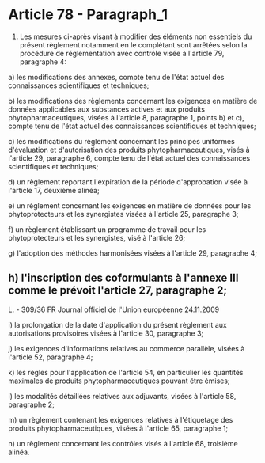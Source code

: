 # Article 78 - Paragraph_1

1. Les mesures ci-après visant à modifier des éléments non essentiels du présent règlement notamment en le complétant sont arrêtées selon la procédure de réglementation avec contrôle visée à l'article 79, paragraphe 4:

a) les modifications des annexes, compte tenu de l'état actuel des connaissances scientifiques et techniques;

b) les modifications des règlements concernant les exigences en matière de données applicables aux substances actives et aux produits phytopharmaceutiques, visées à l'article 8, paragraphe 1, points b) et c), compte tenu de l'état actuel des connaissances scientifiques et techniques;

c) les modifications du règlement concernant les principes uniformes d'évaluation et d'autorisation des produits phytopharmaceutiques, visés à l'article 29, paragraphe 6, compte tenu de l'état actuel des connaissances scientifiques et techniques;

d) un règlement reportant l'expiration de la période d'approbation visée à l'article 17, deuxième alinéa;

e) un règlement concernant les exigences en matière de données pour les phytoprotecteurs et les synergistes visées à l'article 25, paragraphe 3;

f) un règlement établissant un programme de travail pour les phytoprotecteurs et les synergistes, visé à l'article 26;

g) l'adoption des méthodes harmonisées visées à l'article 29, paragraphe 4;

h) l'inscription des coformulants à l'annexe III comme le prévoit l'article 27, paragraphe 2;
---


L. - 309/36            FR                         Journal officiel de l'Union européenne                                24.11.2009

i) la prolongation de la date d'application du présent règlement aux autorisations provisoires visées à l'article 30, paragraphe 3;

j) les exigences d'informations relatives au commerce parallèle, visées à l'article 52, paragraphe 4;

k) les règles pour l'application de l'article 54, en particulier les quantités maximales de produits phytopharmaceutiques pouvant être émises;

l) les modalités détaillées relatives aux adjuvants, visées à l'article 58, paragraphe 2;

m) un règlement contenant les exigences relatives à l'étiquetage des produits phytopharmaceutiques, visées à l'article 65, paragraphe 1;

n) un règlement concernant les contrôles visés à l'article 68, troisième alinéa.
